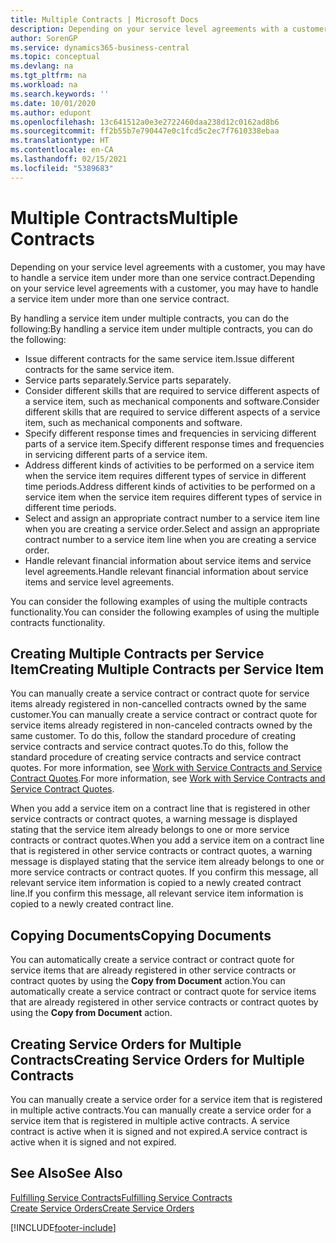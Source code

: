 ```yaml
---
title: Multiple Contracts | Microsoft Docs
description: Depending on your service level agreements with a customer, you may have to handle a service item under more than one service contract.
author: SorenGP
ms.service: dynamics365-business-central
ms.topic: conceptual
ms.devlang: na
ms.tgt_pltfrm: na
ms.workload: na
ms.search.keywords: ''
ms.date: 10/01/2020
ms.author: edupont
ms.openlocfilehash: 13c641512a0e3e2722460daa238d12c0162ad8b6
ms.sourcegitcommit: ff2b55b7e790447e0c1fcd5c2ec7f7610338ebaa
ms.translationtype: HT
ms.contentlocale: en-CA
ms.lasthandoff: 02/15/2021
ms.locfileid: "5389683"
---
```

# <a name="multiple-contracts"></a><span data-ttu-id="68eae-103">Multiple Contracts</span><span class="sxs-lookup"><span data-stu-id="68eae-103">Multiple Contracts</span></span>
<span data-ttu-id="68eae-104">Depending on your service level agreements with a customer, you may have to handle a service item under more than one service contract.</span><span class="sxs-lookup"><span data-stu-id="68eae-104">Depending on your service level agreements with a customer, you may have to handle a service item under more than one service contract.</span></span>  
  
<span data-ttu-id="68eae-105">By handling a service item under multiple contracts, you can do the following:</span><span class="sxs-lookup"><span data-stu-id="68eae-105">By handling a service item under multiple contracts, you can do the following:</span></span>  
  
* <span data-ttu-id="68eae-106">Issue different contracts for the same service item.</span><span class="sxs-lookup"><span data-stu-id="68eae-106">Issue different contracts for the same service item.</span></span>  
* <span data-ttu-id="68eae-107">Service parts separately.</span><span class="sxs-lookup"><span data-stu-id="68eae-107">Service parts separately.</span></span>  
* <span data-ttu-id="68eae-108">Consider different skills that are required to service different aspects of a service item, such as mechanical components and software.</span><span class="sxs-lookup"><span data-stu-id="68eae-108">Consider different skills that are required to service different aspects of a service item, such as mechanical components and software.</span></span>  
* <span data-ttu-id="68eae-109">Specify different response times and frequencies in servicing different parts of a service item.</span><span class="sxs-lookup"><span data-stu-id="68eae-109">Specify different response times and frequencies in servicing different parts of a service item.</span></span>  
* <span data-ttu-id="68eae-110">Address different kinds of activities to be performed on a service item when the service item requires different types of service in different time periods.</span><span class="sxs-lookup"><span data-stu-id="68eae-110">Address different kinds of activities to be performed on a service item when the service item requires different types of service in different time periods.</span></span>  
* <span data-ttu-id="68eae-111">Select and assign an appropriate contract number to a service item line when you are creating a service order.</span><span class="sxs-lookup"><span data-stu-id="68eae-111">Select and assign an appropriate contract number to a service item line when you are creating a service order.</span></span>  
* <span data-ttu-id="68eae-112">Handle relevant financial information about service items and service level agreements.</span><span class="sxs-lookup"><span data-stu-id="68eae-112">Handle relevant financial information about service items and service level agreements.</span></span>  
  
<span data-ttu-id="68eae-113">You can consider the following examples of using the multiple contracts functionality.</span><span class="sxs-lookup"><span data-stu-id="68eae-113">You can consider the following examples of using the multiple contracts functionality.</span></span>  
  
## <a name="creating-multiple-contracts-per-service-item"></a><span data-ttu-id="68eae-114">Creating Multiple Contracts per Service Item</span><span class="sxs-lookup"><span data-stu-id="68eae-114">Creating Multiple Contracts per Service Item</span></span>  
<span data-ttu-id="68eae-115">You can manually create a service contract or contract quote for service items already registered in non-cancelled contracts owned by the same customer.</span><span class="sxs-lookup"><span data-stu-id="68eae-115">You can manually create a service contract or contract quote for service items already registered in non-canceled contracts owned by the same customer.</span></span> <span data-ttu-id="68eae-116">To do this, follow the standard procedure of creating service contracts and service contract quotes.</span><span class="sxs-lookup"><span data-stu-id="68eae-116">To do this, follow the standard procedure of creating service contracts and service contract quotes.</span></span> <span data-ttu-id="68eae-117">For more information, see [Work with Service Contracts and Service Contract Quotes](service-how-to-create-service-contracts-and-service-contract-quotes.md).</span><span class="sxs-lookup"><span data-stu-id="68eae-117">For more information, see [Work with Service Contracts and Service Contract Quotes](service-how-to-create-service-contracts-and-service-contract-quotes.md).</span></span>  
  
<span data-ttu-id="68eae-118">When you add a service item on a contract line that is registered in other service contracts or contract quotes, a warning message is displayed stating that the service item already belongs to one or more service contracts or contract quotes.</span><span class="sxs-lookup"><span data-stu-id="68eae-118">When you add a service item on a contract line that is registered in other service contracts or contract quotes, a warning message is displayed stating that the service item already belongs to one or more service contracts or contract quotes.</span></span> <span data-ttu-id="68eae-119">If you confirm this message, all relevant service item information is copied to a newly created contract line.</span><span class="sxs-lookup"><span data-stu-id="68eae-119">If you confirm this message, all relevant service item information is copied to a newly created contract line.</span></span>  
  
## <a name="copying-documents"></a><span data-ttu-id="68eae-120">Copying Documents</span><span class="sxs-lookup"><span data-stu-id="68eae-120">Copying Documents</span></span>  
<span data-ttu-id="68eae-121">You can automatically create a service contract or contract quote for service items that are already registered in other service contracts or contract quotes by using the **Copy from Document** action.</span><span class="sxs-lookup"><span data-stu-id="68eae-121">You can automatically create a service contract or contract quote for service items that are already registered in other service contracts or contract quotes by using the **Copy from Document** action.</span></span>  
  
## <a name="creating-service-orders-for-multiple-contracts"></a><span data-ttu-id="68eae-122">Creating Service Orders for Multiple Contracts</span><span class="sxs-lookup"><span data-stu-id="68eae-122">Creating Service Orders for Multiple Contracts</span></span>  
<span data-ttu-id="68eae-123">You can manually create a service order for a service item that is registered in multiple active contracts.</span><span class="sxs-lookup"><span data-stu-id="68eae-123">You can manually create a service order for a service item that is registered in multiple active contracts.</span></span> <span data-ttu-id="68eae-124">A service contract is active when it is signed and not expired.</span><span class="sxs-lookup"><span data-stu-id="68eae-124">A service contract is active when it is signed and not expired.</span></span>  
  
## <a name="see-also"></a><span data-ttu-id="68eae-125">See Also</span><span class="sxs-lookup"><span data-stu-id="68eae-125">See Also</span></span>  
[<span data-ttu-id="68eae-126">Fulfilling Service Contracts</span><span class="sxs-lookup"><span data-stu-id="68eae-126">Fulfilling Service Contracts</span></span>](service-fulfill-service-contracts.md)  
[<span data-ttu-id="68eae-127">Create Service Orders</span><span class="sxs-lookup"><span data-stu-id="68eae-127">Create Service Orders</span></span>](service-how-to-create-service-orders.md)  


[!INCLUDE[footer-include](includes/footer-banner.md)]